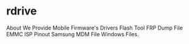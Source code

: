 # rdrive
About We Provide Mobile Firmware's Drivers Flash Tool FRP Dump File EMMC ISP Pinout Samsung MDM File Windows Files.
